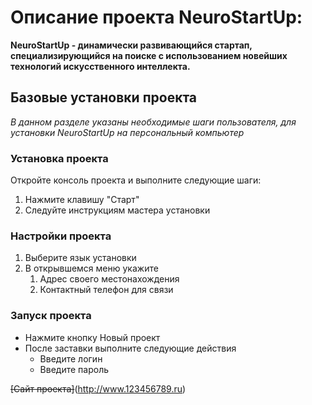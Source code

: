 # Описание проекта NeuroStartUp:

**NeuroStartUp - динамически развивающийся стартап, специализирующийся на поиске с использованием новейших технологий искусственного интеллекта.**

## Базовые установки проекта

*В данном разделе указаны необходимые шаги пользователя, для установки NeuroStartUp на персональный компьютер*

### Установка проекта
Откройте консоль проекта и выполните следующие шаги:
1. Нажмите клавишу "Старт"
1. Следуйте инструкциям мастера установки

### Настройки проекта
1. Выберите язык установки
1. В открывшемся меню укажите
	1. Адрес своего местонахождения
	1. Контактный телефон для связи

### Запуск проекта
* Нажмите кнопку Новый проект
* После заставки выполните следующие действия
	* Введите логин
	* Введите пароль
	
~~[Сайт проекта]~~(http://www.123456789.ru)